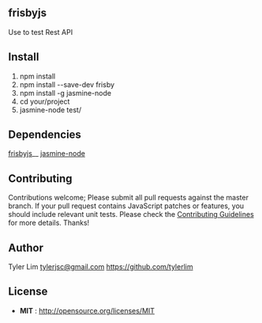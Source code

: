 ## frisbyjs
Use to test Rest API

## Install
1. npm install
2. npm install --save-dev frisby
3. npm install -g jasmine-node
4. cd your/project
5. jasmine-node test/

## Dependencies
[frisbyjs](http://frisbyjs.com)__
[jasmine-node](https://github.com/mhevery/jasmine-node)

## Contributing

Contributions welcome; Please submit all pull requests against the master branch. If your pull request contains JavaScript patches or features, you should include relevant unit tests. Please check the [Contributing Guidelines](contributng.md) for more details. Thanks!

## Author

Tyler Lim <tylerjsc@gmail.com> https://github.com/tylerlim

## License

 - **MIT** : http://opensource.org/licenses/MIT
